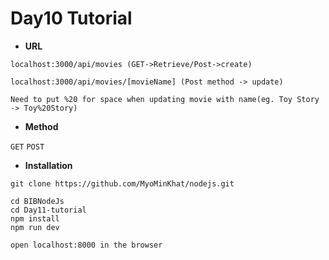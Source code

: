 # Day10 Tutorial

- **URL**
```
localhost:3000/api/movies (GET->Retrieve/Post->create) 

localhost:3000/api/movies/[movieName] (Post method -> update)

Need to put %20 for space when updating movie with name(eg. Toy Story -> Toy%20Story)

```

- **Method**

`GET`
`POST`

- **Installation**
```
git clone https://github.com/MyoMinKhat/nodejs.git

cd BIBNodeJs
cd Day11-tutorial
npm install
npm run dev

open localhost:8000 in the browser
```
